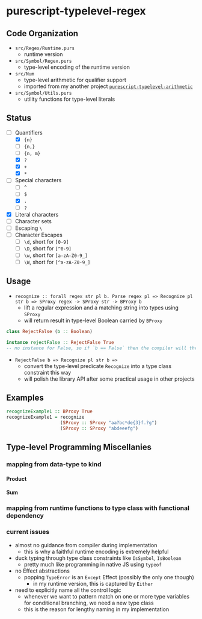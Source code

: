 # purescript-typelevel-regex

## Code Organization

- `src/Regex/Runtime.purs`
  - runtime version
- `src/Symbol/Regex.purs`
  - type-level encoding of the runtime version
- `src/Num`
  - type-level arithmetic for qualifier support
  - imported from my another project [`purescript-typelevel-arithmetic`](https://github.com/boygao1992/ADTplayground/tree/master/purescript_typelevel_arithmetic)
- `src/Symbol/Utils.purs`
  - utility functions for type-level literals

## Status

- [ ] Quantifiers
  - [x] `{n}`
  - [ ] `{n,}`
  - [ ] `{n, m}`
  - [x] `?`
  - [x] `+`
  - [x] `*`
- [ ] Special characters
  - [ ] `^`
  - [ ] `$`
  - [x] `.`
  - [ ] `?`
- [x] Literal characters
- [ ] Character sets
- [ ] Escaping `\`
- [ ] Character Escapes
  - [ ] `\d`, short for `[0-9]`
  - [ ] `\D`, short for `[^0-9]`
  - [ ] `\w`, short for `[a-zA-Z0-9_]`
  - [ ] `\W`, short for `[^a-zA-Z0-9_]`

## Usage

- `recognize :: forall regex str pl b. Parse regex pl => Recognize pl str b => SProxy regex -> SProxy str -> BProxy b`
  - lift a regular expression and a matching string into types using `SProxy`
  - will return result in type-level Boolean carried by `BProxy`

```purescript
class RejectFalse (b :: Boolean)

instance rejectFalse :: RejectFalse True
-- no instance for False, so if `b == False` then the compiler will throw "no type class instance" TypeError
```
- `RejectFalse b => Recognize pl str b =>`
  - convert the type-level predicate `Recognize` into a type class constraint this way
  - will polish the library API after some practical usage in other projects

## Examples

```purescript
recognizeExample1 :: BProxy True
recognizeExample1 = recognize
                    (SProxy :: SProxy "aa?bc*de{3}f.?g")
                    (SProxy :: SProxy "abdeeefg")
```

## Type-level Programming Miscellanies

### mapping from data-type to kind

#### Product

#### Sum

### mapping from runtime functions to type class with functional dependency

### current issues

- almost no guidance from compiler during implementation
  - this is why a faithful runtime encoding is extremely helpful
- duck typing through type class constraints like `IsSymbol`, `IsBoolean`
  - pretty much like programming in native JS using `typeof`
- no Effect abstractions
  - popping `TypeError` is an `Except` Effect (possibly the only one though)
    - in my runtime version, this is captured by `Either`
- need to explicitly name all the control logic
  - whenever we want to pattern match on one or more type variables for conditional branching, we need a new type class
  - this is the reason for lengthy naming in my implementation
  
